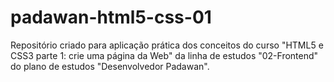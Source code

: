 # padawan-html5-css-01
Repositório criado para aplicação prática dos conceitos do curso "HTML5 e CSS3 parte 1: crie uma página da Web" da linha de estudos "02-Frontend" do plano de estudos "Desenvolvedor Padawan".
